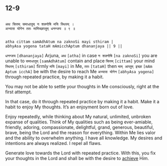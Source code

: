 ## 12-9


```shloka-sa

अथ चित्तम् समाधातुम् न शक्नोषि मयि स्थिरम् ।
अभ्यास योगेन ततः मामिच्छाप्तुम् धनन्जय ॥ ९ ॥

```
```shloka-sa-hk

atha cittam samAdhAtum na zaknoSi mayi sthiram |
abhyAsa yogena tataH mAmicchAptum dhananjaya || 9 ||

```
`धनन्जय` `[dhananjaya]` Arjuna, `अथ` `[atha]` in case `न शक्नोषि` `[na zaknoSi]` you are unable to `समाधातुम्` `[samAdhAtum]` contain and place `चित्तम्` `[cittam]` your mind `स्थिरम्` `[sthiram]` firmly `मयि` `[mayi]` in Me, `ततः` `[tataH]` then `माम् आप्तुम् इच्छा` `[mAm Aptum icchA]` be with the desire to reach Me `अभ्यास योगेन` `[abhyAsa yogena]` through repeated practice, by making it a habit.

You may not be able to settle your thoughts in Me consciously, right at the first attempt. 

In that case, do it through repeated practice by making it a habit. Make it a habit to enjoy My thoughts. It’s an enjoyment born out of love. 

Enjoy repeatedly, while thinking about My natural, unlimited, unbroken expanse of qualities. Think of My qualities such as being ever-amiable, friendly, adoring, compassionate, delightful, grand, generous, beautiful, brave, being the Lord and the reason for everything. Within Me lies valor and the ability to overwhelm anything. I have all knowledge. My desires and intentions are always realized. I repel all flaws.

Generate love towards the Lord with repeated practice. With this, you fix your thoughts in the Lord and shall be with the desire to 
[achieve](Back-to-Basics.md#Moksha)
 Him.


